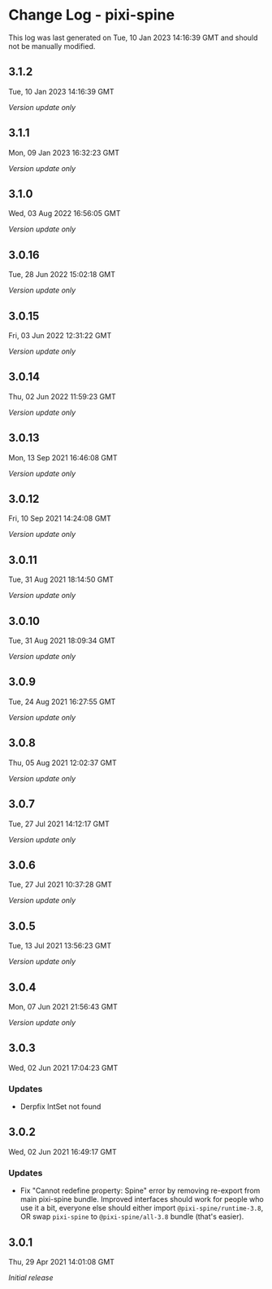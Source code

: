 # Change Log - pixi-spine

This log was last generated on Tue, 10 Jan 2023 14:16:39 GMT and should not be manually modified.

## 3.1.2
Tue, 10 Jan 2023 14:16:39 GMT

_Version update only_

## 3.1.1
Mon, 09 Jan 2023 16:32:23 GMT

_Version update only_

## 3.1.0
Wed, 03 Aug 2022 16:56:05 GMT

_Version update only_

## 3.0.16
Tue, 28 Jun 2022 15:02:18 GMT

_Version update only_

## 3.0.15
Fri, 03 Jun 2022 12:31:22 GMT

_Version update only_

## 3.0.14
Thu, 02 Jun 2022 11:59:23 GMT

_Version update only_

## 3.0.13
Mon, 13 Sep 2021 16:46:08 GMT

_Version update only_

## 3.0.12
Fri, 10 Sep 2021 14:24:08 GMT

_Version update only_

## 3.0.11
Tue, 31 Aug 2021 18:14:50 GMT

_Version update only_

## 3.0.10
Tue, 31 Aug 2021 18:09:34 GMT

_Version update only_

## 3.0.9
Tue, 24 Aug 2021 16:27:55 GMT

_Version update only_

## 3.0.8
Thu, 05 Aug 2021 12:02:37 GMT

_Version update only_

## 3.0.7
Tue, 27 Jul 2021 14:12:17 GMT

_Version update only_

## 3.0.6
Tue, 27 Jul 2021 10:37:28 GMT

_Version update only_

## 3.0.5
Tue, 13 Jul 2021 13:56:23 GMT

_Version update only_

## 3.0.4
Mon, 07 Jun 2021 21:56:43 GMT

_Version update only_

## 3.0.3
Wed, 02 Jun 2021 17:04:23 GMT

### Updates

- Derpfix IntSet not found

## 3.0.2
Wed, 02 Jun 2021 16:49:17 GMT

### Updates

- Fix "Cannot redefine property: Spine" error by removing re-export from main pixi-spine bundle. Improved interfaces should work for people who use it a bit, everyone else should either import `@pixi-spine/runtime-3.8`, OR swap `pixi-spine` to `@pixi-spine/all-3.8` bundle (that's easier).

## 3.0.1
Thu, 29 Apr 2021 14:01:08 GMT

_Initial release_

